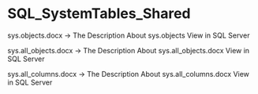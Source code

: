 # SQL_SystemTables_Shared
sys.objects.docx -> The Description About sys.objects View in SQL Server

sys.all_objects.docx -> The Description About sys.all_objects.docx View in SQL Server

sys.all_columns.docx -> The Description About sys.all_columns.docx View in SQL Server
